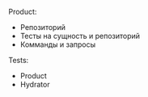 Product:
  - Репозиторий
  - Тесты на сущность и репозиторий
  - Комманды и запросы

Tests:
  - Product
  - Hydrator
